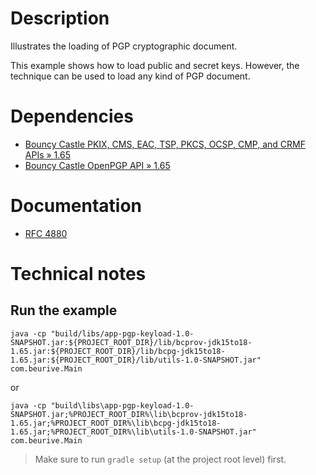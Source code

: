 # Description

Illustrates the loading of PGP cryptographic document.

This example shows how to load public and secret keys.
However, the technique can be used to load any kind of PGP document.

# Dependencies

* [Bouncy Castle PKIX, CMS, EAC, TSP, PKCS, OCSP, CMP, and CRMF APIs » 1.65](https://mvnrepository.com/artifact/org.bouncycastle/bcpkix-jdk15to18/1.65)
* [Bouncy Castle OpenPGP API » 1.65](https://mvnrepository.com/artifact/org.bouncycastle/bcpg-jdk15to18/1.65)

# Documentation

* [RFC 4880](https://tools.ietf.org/html/rfc4880)

# Technical notes

## Run the example

    java -cp "build/libs/app-pgp-keyload-1.0-SNAPSHOT.jar:${PROJECT_ROOT_DIR}/lib/bcprov-jdk15to18-1.65.jar:${PROJECT_ROOT_DIR}/lib/bcpg-jdk15to18-1.65.jar:${PROJECT_ROOT_DIR}/lib/utils-1.0-SNAPSHOT.jar" com.beurive.Main

or

    java -cp "build\libs\app-pgp-keyload-1.0-SNAPSHOT.jar;%PROJECT_ROOT_DIR%\lib\bcprov-jdk15to18-1.65.jar;%PROJECT_ROOT_DIR%\lib\bcpg-jdk15to18-1.65.jar;%PROJECT_ROOT_DIR%\lib\utils-1.0-SNAPSHOT.jar" com.beurive.Main

> Make sure to run `gradle setup` (at the project root level) first.

